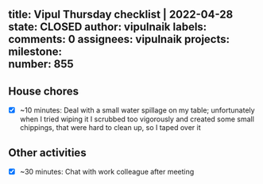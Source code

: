 title:	Vipul Thursday checklist | 2022-04-28
state:	CLOSED
author:	vipulnaik
labels:	
comments:	0
assignees:	vipulnaik
projects:	
milestone:	
number:	855
--
## House chores

- [x] ~10 minutes: Deal with a small water spillage on my table; unfortunately when I tried wiping it I scrubbed too vigorously and created some small chippings, that were hard to clean up, so I taped over it

## Other activities

- [x] ~30 minutes: Chat with work colleague after meeting
